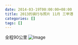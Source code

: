 ```yaml
---
date: 2014-03-19T00:00:00+08:00
title: 2013的骑行与照片 11月 三甲港
categories: []
tags: []
---
```

全程90公里
![Image](/_image/2014-03-18/12-46-59.jpg)
